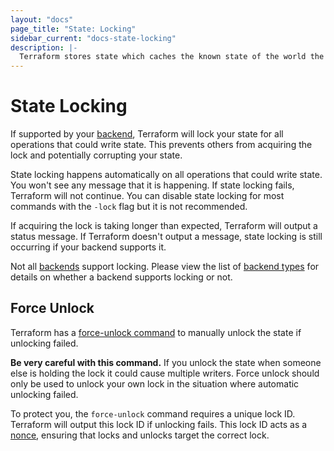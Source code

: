 ```yaml
---
layout: "docs"
page_title: "State: Locking"
sidebar_current: "docs-state-locking"
description: |-
  Terraform stores state which caches the known state of the world the last time Terraform ran.
---
```


# State Locking

If supported by your [backend](/docs/backends), Terraform will lock your
state for all operations that could write state. This prevents
others from acquiring the lock and potentially corrupting your state.

State locking happens automatically on all operations that could write
state. You won't see any message that it is happening. If state locking fails,
Terraform will not continue. You can disable state locking for most commands
with the `-lock` flag but it is not recommended.

If acquiring the lock is taking longer than expected, Terraform will output
a status message. If Terraform doesn't output a message, state locking is
still occurring if your backend supports it.

Not all [backends](/docs/backends) support locking. Please view the list
of [backend types](/docs/backends/types) for details on whether a backend
supports locking or not.

## Force Unlock

Terraform has a [force-unlock command](/docs/commands/force-unlock.html)
to manually unlock the state if unlocking failed.

**Be very careful with this command.** If you unlock the state when someone
else is holding the lock it could cause multiple writers. Force unlock should
only be used to unlock your own lock in the situation where automatic
unlocking failed.

To protect you, the `force-unlock` command requires a unique lock ID. Terraform
will output this lock ID if unlocking fails. This lock ID acts as a
[nonce](https://en.wikipedia.org/wiki/Cryptographic_nonce), ensuring
that locks and unlocks target the correct lock.
